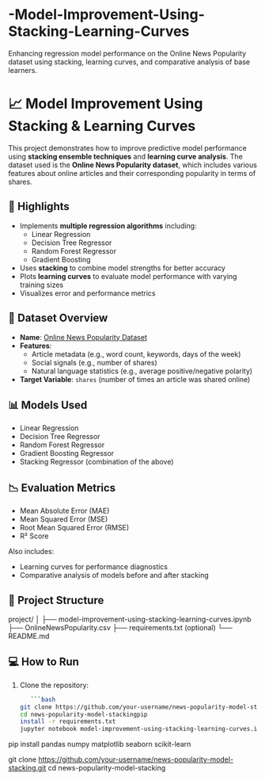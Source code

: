 # -Model-Improvement-Using-Stacking-Learning-Curves
Enhancing regression model performance on the Online News Popularity dataset using stacking, learning curves, and comparative analysis of base learners.
# 📈 Model Improvement Using Stacking & Learning Curves

This project demonstrates how to improve predictive model performance using **stacking ensemble techniques** and **learning curve analysis**. The dataset used is the **Online News Popularity dataset**, which includes various features about online articles and their corresponding popularity in terms of shares.

## 🚀 Highlights

- Implements **multiple regression algorithms** including:
  - Linear Regression
  - Decision Tree Regressor
  - Random Forest Regressor
  - Gradient Boosting
- Uses **stacking** to combine model strengths for better accuracy
- Plots **learning curves** to evaluate model performance with varying training sizes
- Visualizes error and performance metrics

## 🧠 Dataset Overview

- **Name**: [Online News Popularity Dataset](https://archive.ics.uci.edu/ml/datasets/online+news+popularity)
- **Features**:
  - Article metadata (e.g., word count, keywords, days of the week)
  - Social signals (e.g., number of shares)
  - Natural language statistics (e.g., average positive/negative polarity)
- **Target Variable**: `shares` (number of times an article was shared online)

## 📊 Models Used

- Linear Regression
- Decision Tree Regressor
- Random Forest Regressor
- Gradient Boosting Regressor
- Stacking Regressor (combination of the above)

## 📉 Evaluation Metrics

- Mean Absolute Error (MAE)
- Mean Squared Error (MSE)
- Root Mean Squared Error (RMSE)
- R² Score

Also includes:
- Learning curves for performance diagnostics
- Comparative analysis of models before and after stacking

## 📁 Project Structure

project/
│
├── model-improvement-using-stacking-learning-curves.ipynb
├── OnlineNewsPopularity.csv
├── requirements.txt (optional)
└── README.md
## 💻 How to Run

1. Clone the repository:
   ```bash
      ```bash
   git clone https://github.com/your-username/news-popularity-model-stacking.git
   cd news-popularity-model-stackingpip
   install -r requirements.txt
   jupyter notebook model-improvement-using-stacking-learning-curves.ipynb
pip install pandas numpy matplotlib seaborn scikit-learn


   git clone https://github.com/your-username/news-popularity-model-stacking.git
   cd news-popularity-model-stacking
